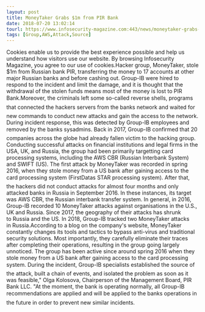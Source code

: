 ```yaml
---
layout: post
title: MoneyTaker Grabs $1m from PIR Bank
date: 2018-07-20 13:02:14
tourl: https://www.infosecurity-magazine.com:443/news/moneytaker-grabs-1m-usd-from-pir/
tags: [Group,AWS,Attack,Source]
---
```

Cookies enable us to provide the best experience possible and help us understand how visitors use our website. By browsing Infosecurity Magazine, you agree to our use of cookies.Hacker group, MoneyTaker, stole $1m from Russian bank PIR, transferring the money to 17 accounts at other major Russian banks and before cashing out. Group-IB were hired to respond to the incident and limit the damage, and it is thought that the withdrawal of the stolen funds means most of the money is lost to PIR Bank.Moreover, the criminals left some so-called reverse shells, programs that connected the hackers servers from the banks network and waited for new commands to conduct new attacks and gain the access to the network. During incident response, this was detected by Group-IB employees and removed by the banks sysadmins. Back in 2017, Group-IB confirmed that 20 companies across the globe had already fallen victim to the hacking group. Conducting successful attacks on financial institutions and legal firms in the USA, UK, and Russia, the group had been primarily targetting card processing systems, including the AWS CBR (Russian Interbank System) and SWIFT (US). The first attack by MoneyTaker was recorded in spring 2016, when they stole money from a US bank after gaining access to the card processing system (FirstDatas STAR processing system). After that, the hackers did not conduct attacks for almost four months and only attacked banks in Russia in September 2016. In these instances, its target was AWS CBR, the Russian interbank transfer system. In general, in 2016, Group-IB recorded 10 MoneyTaker attacks against organisations in the U.S., UK and Russia. Since 2017, the geography of their attacks has shrunk to Russia and the US. In 2018, Group-IB tracked two MoneyTaker attacks in Russia.According to a blog on the company's website, MoneyTaker constantly changes its tools and tactics to bypass anti-virus and traditional security solutions. Most importantly, they carefully eliminate their traces after completing their operations, resulting in the group going largely unnoticed. The group has been active since around spring 2016 when they stole money from a US bank after gaining access to the card processing system. During the incident, Group-IB specialists established the source of the attack, built a chain of events, and isolated the problem as soon as it was feasible," Olga Kolosova, Chairperson of the Management Board, PIR Bank LLC. "At the moment, the bank is operating normally, all Group-IB recommendations are applied and will be applied to the banks operations in the future in order to prevent new similar incidents.